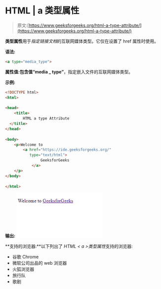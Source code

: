 # HTML | a 类型属性

> 原文:[https://www.geeksforgeeks.org/html-a-type-attribute/](https://www.geeksforgeeks.org/html-a-type-attribute/)

**类型属性**用于*指定链接文档*的互联网媒体类型。它仅在设置了 href 属性时使用。

**语法:**

```html
<a type="media_type">
```

**属性值:**包含值**“media _ type”**，指定嵌入文件的互联网媒体类型。

**示例:**

```html
<!DOCTYPE html>
<html>

<head>
    <title>
        HTML a type Attribute
  </title>
</head>

<body>
    <p>Welcome to
        <a href="https://ide.geeksforgeeks.org/"
           type="text/html"> 
                GeeksforGeeks 
            </a>
    </p>
</body>

</html>
```

**输出:**
![](img/ceff1eb53d406839da1afba33a9e37fc.png)

**支持的浏览器:**以下列出了 *HTML < a >类型属性*支持的浏览器:

*   谷歌 Chrome
*   微软公司出品的 web 浏览器
*   火狐浏览器
*   旅行队
*   歌剧